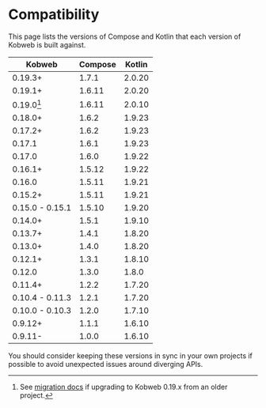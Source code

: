 # Compatibility

This page lists the versions of Compose and Kotlin that each version of Kobweb is built against.

| Kobweb          | Compose | Kotlin |
|-----------------|---------|--------|
| 0.19.3+         | 1.7.1   | 2.0.20 |
| 0.19.1+         | 1.6.11  | 2.0.20 |
| 0.19.0[^k2]     | 1.6.11  | 2.0.10 |
| 0.18.0+         | 1.6.2   | 1.9.23 |
| 0.17.2+         | 1.6.2   | 1.9.23 |
| 0.17.1          | 1.6.1   | 1.9.23 |
| 0.17.0          | 1.6.0   | 1.9.22 |
| 0.16.1+         | 1.5.12  | 1.9.22 |
| 0.16.0          | 1.5.11  | 1.9.21 |
| 0.15.2+         | 1.5.11  | 1.9.21 |
| 0.15.0 - 0.15.1 | 1.5.10  | 1.9.20 |
| 0.14.0+         | 1.5.1   | 1.9.10 |
| 0.13.7+         | 1.4.1   | 1.8.20 |
| 0.13.0+         | 1.4.0   | 1.8.20 |
| 0.12.1+         | 1.3.1   | 1.8.10 |
| 0.12.0          | 1.3.0   | 1.8.0  |
| 0.11.4+         | 1.2.2   | 1.7.20 |
| 0.10.4 - 0.11.3 | 1.2.1   | 1.7.20 |
| 0.10.0 - 0.10.3 | 1.2.0   | 1.7.10 |
| 0.9.12+         | 1.1.1   | 1.6.10 |
| 0.9.11-         | 1.0.0   | 1.6.10 |

You should consider keeping these versions in sync in your own projects if possible to avoid unexpected
issues around diverging APIs.

[^k2]: See [migration docs](docs/k2-migration.md) if upgrading to Kobweb 0.19.x from an older project.
